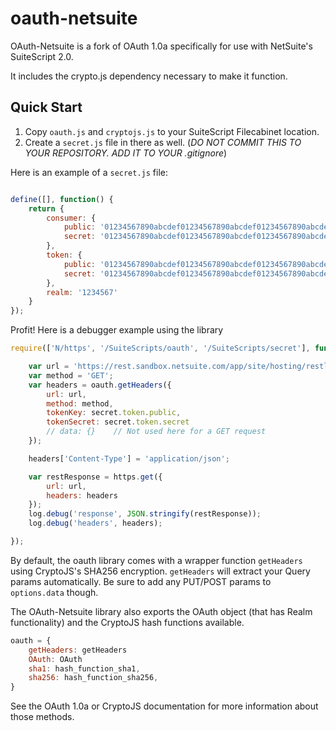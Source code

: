 oauth-netsuite
==========

OAuth-Netsuite is a fork of OAuth 1.0a specifically for use with NetSuite's SuiteScript 2.0.

It includes the crypto.js dependency necessary to make it function.

## Quick Start

1. Copy ``oauth.js`` and ``cryptojs.js`` to your SuiteScript Filecabinet location.
2. Create a ``secret.js`` file in there as well. (*DO NOT COMMIT THIS TO YOUR REPOSITORY. ADD IT TO YOUR .gitignore*)

Here is an example of a ``secret.js`` file:
```js

define([], function() {
    return {
        consumer: {
            public: '01234567890abcdef01234567890abcdef01234567890abcdef01234567890ab',
            secret: '01234567890abcdef01234567890abcdef01234567890abcdef01234567890ab'
        },
        token: {
            public: '01234567890abcdef01234567890abcdef01234567890abcdef01234567890ab',
            secret: '01234567890abcdef01234567890abcdef01234567890abcdef01234567890ab'
        },
        realm: '1234567'
    }
});

```

Profit! Here is a debugger example using the library

```js
require(['N/https', '/SuiteScripts/oauth', '/SuiteScripts/secret'], function(https, oauth, secret) {

    var url = 'https://rest.sandbox.netsuite.com/app/site/hosting/restlet.nl?script=123&deploy=1';
    var method = 'GET';
    var headers = oauth.getHeaders({
        url: url,
        method: method,
        tokenKey: secret.token.public,
        tokenSecret: secret.token.secret
        // data: {}    // Not used here for a GET request
    });

    headers['Content-Type'] = 'application/json';

    var restResponse = https.get({
        url: url,
        headers: headers
    });
    log.debug('response', JSON.stringify(restResponse));
    log.debug('headers', headers);

});
```

By default, the oauth library comes with a wrapper function ``getHeaders`` using CryptoJS's SHA256 encryption.
``getHeaders`` will extract your Query params automatically. Be sure to add any PUT/POST params to ``options.data`` though.


The OAuth-Netsuite library also exports the OAuth object (that has Realm functionality) and the CryptoJS hash functions available.

```js
oauth = {
    getHeaders: getHeaders
    OAuth: OAuth
    sha1: hash_function_sha1,
    sha256: hash_function_sha256,
}
```

See the OAuth 1.0a or CryptoJS documentation for more information about those methods.
